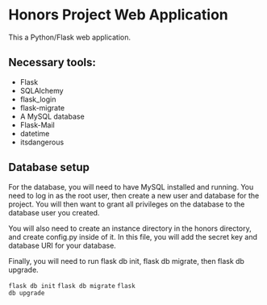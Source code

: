 
<h1>Honors Project Web Application</h1>

<p>This a Python/Flask web application.</p>

<h2>Necessary tools:</h2>

<ul>
    <li>Flask</li>
    <li>SQLAlchemy</li>
    <li>flask_login</li>
    <li>flask-migrate</li>
    <li>A MySQL database</li>
    <li>Flask-Mail</li>
    <li>datetime</li>
    <li>itsdangerous</li>
</ul>

<h2>Database setup</h2>

<p>For the database, you will need to have MySQL installed and running. You need to log in as the root user, then create a new user and database for the project. You will then want to grant all privileges on the database to the database user you created. </p>
<p>You will also need to create an instance directory in the honors directory, and create config.py inside of it. 
In this file, you will add the secret key and database URI for your database.</p>
<p>Finally, you will need to run flask db init, flask db migrate, then flask db upgrade.</p>

<code>flask db init</code>
<code>flask db migrate</code>
<code>flask db upgrade</code>